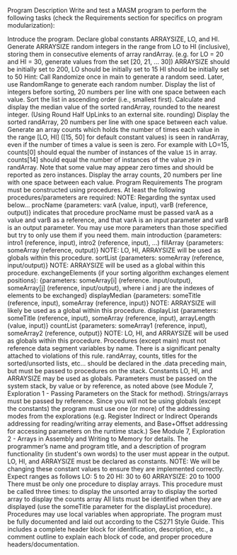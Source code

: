 Program Description
Write and test a MASM program to perform the following tasks (check the Requirements section for specifics on program modularization):

Introduce the program.
Declare global constants ARRAYSIZE, LO, and HI. Generate ARRAYSIZE random integers in the range from LO to HI (inclusive), storing them in consecutive elements of array randArray. (e.g. for LO = 20 and HI = 30, generate values from the set [20, 21, ... 30]) 
ARRAYSIZE should be initially set to 200,
LO should be initially set to 15
HI should be initially set to 50
Hint: Call Randomize once in main to generate a random seed. Later, use RandomRange to generate each random number.
Display the list of integers before sorting, 20 numbers per line with one space between each value.
Sort the list in ascending order (i.e., smallest first).
Calculate and display the median value of the sorted randArray, rounded to the nearest integer. (Using Round Half UpLinks to an external site. rounding)
Display the sorted randArray, 20 numbers per line with one space between each value.
Generate an array counts which holds the number of times each value in the range [LO, HI] ([15, 50] for default constant values) is seen in randArray, even if the number of times a value is seen is zero.
For example with LO=15, counts[0] should equal the number of instances of the value `15` in array. counts[14] should equal the number of instances of the value `29` in randArray. Note that some value may appear zero times and should be reported as zero instances.
Display the array counts, 20 numbers per line with one space between each value.
Program Requirements
The program must be constructed using procedures. At least the following procedures/parameters are required:
NOTE: Regarding the syntax used below...
procName {parameters: varA (value, input), varB (reference, output)} indicates that procedure procName must be passed varA as a value and varB as a reference, and that varA is an input parameter and varB is an output parameter. You may use more parameters than those specified but try to only use them if you need them.
main
introduction {parameters: intro1 (reference, input), intro2 (reference, input), ...)
fillArray {parameters: someArray (reference, output)}  NOTE: LO, HI, ARRAYSIZE will be used as globals within this procedure.
sortList {parameters: someArray (reference, input/output)} NOTE: ARRAYSIZE will be used as a global within this procedure.
exchangeElements (if your sorting algorithm exchanges element positions): {parameters: someArray[i] (reference. input/output), someArray[j] (reference, input/output), where i and j are the indexes of elements to be exchanged}
displayMedian {parameters: someTitle (reference, input), someArray (reference, input)} NOTE: ARRAYSIZE will likely be used as a global within this procedure.
displayList {parameters: someTitle (reference, input), someArray (reference, input), arrayLength (value, input)} 
countList {parameters: someArray1 (reference, input), someArray2 (reference, output)} NOTE: LO, HI, and ARRAYSIZE will be used as globals within this procedure.
Procedures (except main) must not reference data segment variables by name. There is a significant penalty attached to violations of this rule.  randArray, counts, titles for the sorted/unsorted lists, etc... should be declared in the .data preceding main, but must be passed to procedures on the stack.
Constants LO, HI, and ARRAYSIZE may be used as globals. 
Parameters must be passed on the system stack, by value or by reference, as noted above (see Module 7, Exploration 1 - Passing Parameters on the Stack for method).
Strings/arrays must be passed by reference.
Since you will not be using globals (except the constants) the program must use one (or more) of the addressing modes from the explorations (e.g. Register Indirect or Indirect Operands addressing for reading/writing array elements, and Base+Offset addressing for accessing parameters on the runtime stack.)
See Module 7, Exploration 2 - Arrays in Assembly and Writing to Memory for details.
The programmer’s name and program title, and a description of program functionality (in student's own words) to the user must appear in the output.
LO, HI, and ARRAYSIZE must be declared as constants.
NOTE: We will be changing these constant values to ensure they are implemented correctly. Expect ranges as follows
LO: 5 to 20
HI: 30 to 60 
ARRAYSIZE: 20 to 1000
There must be only one procedure to display arrays. This procedure must be called three times:
to display the unsorted array
to display the sorted array
to display the counts array
All lists must be identified when they are displayed (use the someTitle parameter for the displayList procedure).
Procedures may use local variables when appropriate.
The program must be fully documented and laid out according to the CS271 Style Guide. This includes a complete header block for identification, description, etc., a comment outline to explain each block of code, and proper procedure headers/documentation.
